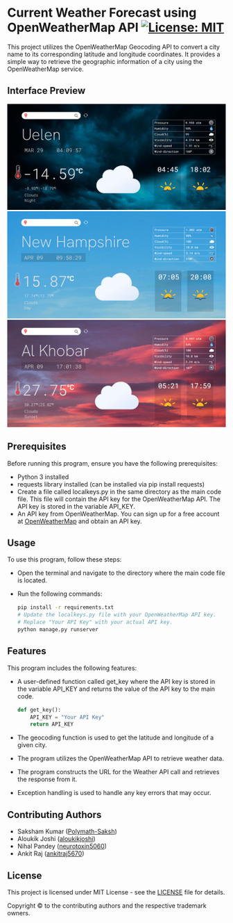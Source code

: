 # Current Weather Forecast using OpenWeatherMap API [![License: MIT][License-Badge]](LICENSE.md)

This project utilizes the OpenWeatherMap Geocoding API to convert a city name to its corresponding latitude and longitude coordinates. It provides a simple way to retrieve the geographic information of a city using the OpenWeatherMap service.

## Interface Preview

![Interface Preview](Eg1.png)
![Interface Preview](Eg2.png)
![Interface Preview](Eg3.png)

## Prerequisites

Before running this program, ensure you have the following prerequisites:

- Python 3 installed
- requests library installed (can be installed via pip install requests)
- Create a file called localkeys.py in the same directory as the main code file.
     This file will contain the API key for the OpenWeatherMap API. The API key is stored in the variable API_KEY.
- An API key from OpenWeatherMap. You can sign up for a free account at [OpenWeatherMap](https://openweathermap.org/) and obtain an API key.

## Usage

To use this program, follow these steps:

- Open the terminal and navigate to the directory where the main code file is located.
- Run the following commands:

    ```bash
    pip install -r requirements.txt
    # Update the localkeys.py file with your OpenWeatherMap API key. 
    # Replace "Your API Key" with your actual API key.
    python manage.py runserver
    ```


## Features

This program includes the following features:

- A user-defined function called get_key where the API key is stored in the variable API_KEY and returns the value of the API key to the main code.

    ```python
    def get_key():
        API_KEY = "Your API Key"
        return API_KEY
    ```

- The geocoding function is used to get the latitude and longitude of a given city.
- The program utilizes the OpenWeatherMap API to retrieve weather data.
- The program constructs the URL for the Weather API call and retrieves the response from it.
- Exception handling is used to handle any key errors that may occur.

## Contributing Authors

- Saksham Kumar ([Polymath-Saksh](https://github.com/Polymath-Saksh))
- Aloukik Joshi ([aloukikjoshi](https://github.com/aloukikjoshi))
- Nihal Pandey ([neurotoxin5060](https://github.com/neurotoxin5060))
- Ankit Raj ([ankitraj5670](https://github.com/ankitraj5670))

## License

This project is licensed under MIT License - see the [LICENSE](LICENSE) file for details.

Copyright &copy; to the contributing authors and the respective trademark owners.

[License-Badge]:https://img.shields.io/github/license/Polymath-Saksh/Current-Weather-UI?style=social&logo=github&logoColor=black&color=white
